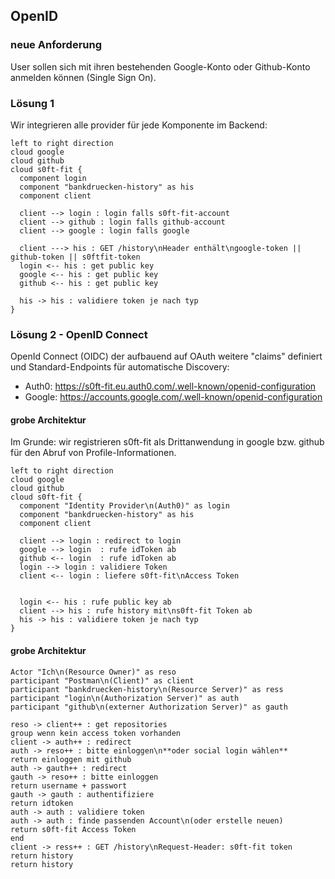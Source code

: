 <!--s-->
## OpenID

<!--v-->
### neue Anforderung

User sollen sich mit ihren bestehenden Google-Konto oder Github-Konto anmelden können (Single Sign On).

<!--v-->
### Lösung 1

Wir integrieren alle provider für jede Komponente im Backend:

```puml
left to right direction
cloud google
cloud github
cloud s0ft-fit {
  component login
  component "bankdruecken-history" as his
  component client

  client --> login : login falls s0ft-fit-account
  client --> github : login falls github-account
  client --> google : login falls google

  client ---> his : GET /history\nHeader enthält\ngoogle-token || github-token || s0ftfit-token
  login <-- his : get public key
  google <-- his : get public key
  github <-- his : get public key

  his -> his : validiere token je nach typ
}
```

<!--v-->
### Lösung 2 - OpenID Connect

OpenId Connect (OIDC) der aufbauend auf OAuth weitere "claims" definiert und Standard-Endpoints für automatische Discovery:

* Auth0: https://s0ft-fit.eu.auth0.com/.well-known/openid-configuration
* Google: https://accounts.google.com/.well-known/openid-configuration

<!--v-->
#### grobe Architektur

Im Grunde: wir registrieren s0ft-fit als Drittanwendung in google bzw. github für den Abruf von Profile-Informationen.

```puml
left to right direction
cloud google
cloud github
cloud s0ft-fit {
  component "Identity Provider\n(Auth0)" as login
  component "bankdruecken-history" as his
  component client

  client --> login : redirect to login
  google --> login  : rufe idToken ab
  github <-- login  : rufe idToken ab
  login --> login : validiere Token
  client <-- login : liefere s0ft-fit\nAccess Token


  login <-- his : rufe public key ab
  client --> his : rufe history mit\ns0ft-fit Token ab
  his -> his : validiere token je nach typ
}
```

<!--v-->
#### grobe Architektur

```puml
Actor "Ich\n(Resource Owner)" as reso
participant "Postman\n(Client)" as client
participant "bankdruecken-history\n(Resource Server)" as ress
participant "login\n(Authorization Server)" as auth
participant "github\n(externer Authorization Server)" as gauth

reso -> client++ : get repositories
group wenn kein access token vorhanden
client -> auth++ : redirect
auth -> reso++ : bitte einloggen\n**oder social login wählen**
return einloggen mit github
auth -> gauth++ : redirect
gauth -> reso++ : bitte einloggen
return username + passwort
gauth -> gauth : authentifiziere
return idtoken
auth -> auth : validiere token
auth -> auth : finde passenden Account\n(oder erstelle neuen)
return s0ft-fit Access Token
end
client -> ress++ : GET /history\nRequest-Header: s0ft-fit token
return history
return history
```
